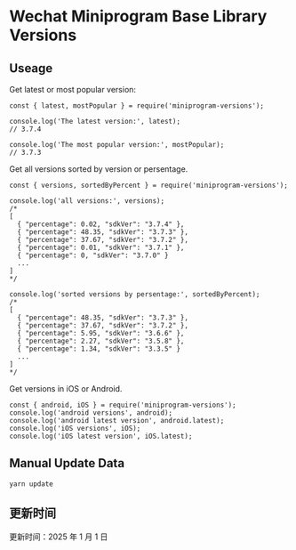 
# Wechat Miniprogram Base Library Versions

## Useage

Get latest or most popular version:

```;
const { latest, mostPopular } = require('miniprogram-versions');

console.log('The latest version:', latest);
// 3.7.4

console.log('The most popular version:', mostPopular);
// 3.7.3

```

Get all versions sorted by version or persentage.

```
const { versions, sortedByPercent } = require('miniprogram-versions');

console.log('all versions:', versions);
/*
[
  { "percentage": 0.02, "sdkVer": "3.7.4" },
  { "percentage": 48.35, "sdkVer": "3.7.3" },
  { "percentage": 37.67, "sdkVer": "3.7.2" },
  { "percentage": 0.01, "sdkVer": "3.7.1" },
  { "percentage": 0, "sdkVer": "3.7.0" }
  ...
]
*/

console.log('sorted versions by persentage:', sortedByPercent);
/*
[
  { "percentage": 48.35, "sdkVer": "3.7.3" },
  { "percentage": 37.67, "sdkVer": "3.7.2" },
  { "percentage": 5.95, "sdkVer": "3.6.6" },
  { "percentage": 2.27, "sdkVer": "3.5.8" },
  { "percentage": 1.34, "sdkVer": "3.3.5" }
  ...
]
*/
```

Get versions in iOS or Android.

```
const { android, iOS } = require('miniprogram-versions');
console.log('android versions', android);
console.log('android latest version', android.latest);
console.log('iOS versions', iOS);
console.log('iOS latest version', iOS.latest);
```

## Manual Update Data

```
yarn update
```

## 更新时间

更新时间：2025 年 1 月 1 日
